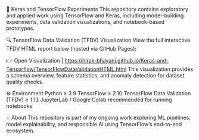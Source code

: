 🧠 Keras and TensorFlow Experiments
This repository contains exploratory and applied work using TensorFlow and Keras, including model-building experiments, data validation visualizations, and notebook-based prototypes.

🔍 TensorFlow Data Validation (TFDV) Visualization
View the full interactive TFDV HTML report below (hosted via GitHub Pages):

👉 Open Visualization | https://hirak-bhayani.github.io/Keras-and-Tensorflow/TensorFlowDataValidationHTML.html
This visualization provides a schema overview, feature statistics, and anomaly detection for dataset quality checks.

⚙️ Environment
Python ≥ 3.9
TensorFlow ≥ 2.10
TensorFlow Data Validation (TFDV) ≥ 1.13
JupyterLab / Google Colab recommended for running notebooks

💡 About
This repository is part of my ongoing work exploring ML pipelines, model explainability, and responsible AI using TensorFlow’s end-to-end ecosystem.
